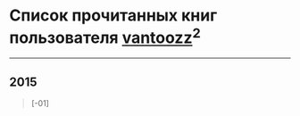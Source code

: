 # Список прочитанных книг пользователя [vantoozz](http://vk.com/id1015080)<sup>2</sup>
---

## 2015

> [-01] 





